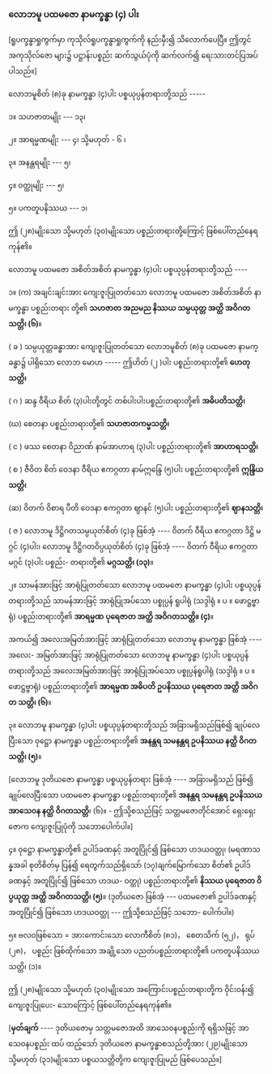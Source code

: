 ### လောဘမူ ပထမဇော နာမက္ခန္ဓာ (၄) ပါး

[ရူပက္ခန္ဓာရှုကွက်မှာ ကုသိုလ်ရူပက္ခန္ဓာရှုကွက်ကို နည်းမှီး၍ သိလောက်ပေပြီ။ ဤတွင် အကုသိုလ်ဇော
များ၌ ပဋ္ဌာန်းပစ္စည်း ဆက်သွယ်ပုံကို ဆက်လက်၍ ရေးသားတင်ပြအပ်ပါသည်။]

လောဘမူစိတ် (၈)ခု နာမက္ခန္ဓာ (၄)ပါး ပစ္စယုပ္ပန်တရားတို့သည် -----

၁။ သဟဇာတမျိုး --- ၁၃၊

၂။ အာရမ္မဏမျိုး --- ၄၊ သို့မဟုတ် - ၆ ၊

၃။ အနန္တရမျိုး --- ၅၊

၄။ ဝတ္ထုမျိုး --- ၅၊

၅။ ပကတူပနိဿယ --- ၁၊

ဤ (၂၈)မျိုးသော သို့မဟုတ် (၃၀)မျိုးသော ပစ္စည်းတရားတို့ကြောင့် ဖြစ်ပေါ်တည်နေရကုန်၏။

လောဘမူ ပထမဇော အစိတ်အစိတ် နာမက္ခန္ဓာ (၄)ပါး ပစ္စယုပ္ပန်တရားတို့သည် ----

၁။ (က) အချင်းချင်းအား ကျေးဇူးပြုတတ်သော လောဘမူ ပထမဇော အစိတ်အစိတ် နာမက္ခန္ဓာ ပစ္စည်းတရား
တို့၏ **သဟဇာတ အညမည နိဿယ သမ္ပယုတ္တ အတ္ထိ အဝိဂတသတ္တိ၊ (၆)**။

( ခ ) သမ္ပယုတ္တခန္ဓာအား ကျေးဇူးပြုတတ်သော လောဘမူစိတ် (၈)ခု ပထမဇော နာမက္ခန္ဓာ၌ ပါရှိသော
လောဘ မောဟ ----- ဤဟိတ် (၂ )ပါး ပစ္စည်းတရားတို့၏ **ဟေတုသတ္တိ၊**

( ဂ ) ဆန္ဒ ဝီရိယ စိတ် (၃)ပါးတို့တွင် တစ်ပါးပါးပစ္စည်းတရားတို့၏ **အဓိပတိသတ္တိ၊**

(ဃ) စေတနာ ပစ္စည်းတရားတို့၏ **သဟဇာတကမ္မသတ္တိ၊**

( င ) ဖဿ စေတနာ ဝိညာဏ် နာမ်အာဟာရ (၃)ပါး ပစ္စည်းတရားတို့၏ **အာဟာရသတ္တိ၊**

( စ ) ဇီဝိတ စိတ် ဝေဒနာ ဝီရိယ ဧကဂ္ဂတာ နာမ်ဣန္ဒြေ (၅)ပါး ပစ္စည်းတရားတို့၏ **ဣန္ဒြိယသတ္တိ၊**

(ဆ) ဝိတက် ဝိစာရ ပီတိ ဝေဒနာ ဧကဂ္ဂတာ ဈာနင် (၅)ပါး ပစ္စည်းတရားတို့၏ **ဈာနသတ္တိ၊**

( ဇ ) လောဘမူ ဒိဋ္ဌိဂတသမ္ပယုတ်စိတ် (၄)ခု ဖြစ်အံ့ ---- ဝိတက် ဝီရိယ ဧကဂ္ဂတာ ဒိဋ္ဌိ မဂ္ဂင် (၄)ပါး၊
လောဘမူ ဒိဋ္ဌိဂတဝိပ္ပယုတ်စိတ် (၄)ခု ဖြစ်အံ့ ---- ဝိတက် ဝီရိယ ဧကဂ္ဂတာ မဂ္ဂင် (၃)ပါး ပစ္စည်း-
တရားတို့၏ **မဂ္ဂသတ္တိ၊ (၁၃)**။

၂။ သာမန်အားဖြင့် အာရုံပြုတတ်သော လောဘမူ ပထမဇော နာမက္ခန္ဓာ (၄)ပါး ပစ္စယုပ္ပန်တရားတို့သည်
သာမန်အားဖြင့် အာရုံပြုအပ်သော ပစ္စုပ္ပန် ရူပါရုံ (သဒ္ဒါရုံ ။ ပ ။ ဖောဋ္ဌဗ္ဗာရုံ) ပစ္စည်းတရားတို့၏ **အာရမ္မဏ**
**ပုရေဇာတ အတ္ထိ အဝိဂတသတ္တိ။ (၄)**။

အကယ်၍ အလေးအမြတ်အားဖြင့် အာရုံပြုတတ်သော လောဘမူ နာမက္ခန္ဓာ ဖြစ်အံ့ ---- အလေး-
အမြတ်အားဖြင့် အာရုံပြုတတ်သော လောဘမူ နာမက္ခန္ဓာ (၄)ပါး ပစ္စယုပ္ပန်တရားတို့သည် အလေးအမြတ်အားဖြင့်
အာရုံပြုအပ်သော ပစ္စုပ္ပန်ရူပါရုံ (သဒ္ဒါရုံ ။ ပ ။ ဖောဋ္ဌဗ္ဗာရုံ) ပစ္စည်းတရားတို့၏ **အာရမ္မဏ အဓိပတိ ဥပနိဿယ**
**ပုရေဇာတ အတ္ထိ အဝိဂတ သတ္တိ၊ (၆)**။

၃။ လောဘမူ နာမက္ခန္ဓာ (၄)ပါး ပစ္စယုပ္ပန်တရားတို့သည် အခြားမရှိသည်ဖြစ်၍ ချုပ်လေပြီးသော ဝုဋ္ဌော
နာမက္ခန္ဓာ ပစ္စည်းတရားတို့၏ **အနန္တရ သမနန္တရ ဥပနိဿယ နတ္ထိ ဝိဂတသတ္တိ၊ (၅)**။

[လောဘမူ ဒုတိယဇော နာမက္ခန္ဓာ ပစ္စယုပ္ပန်တရား ဖြစ်အံ့ ---- အခြားမရှိသည် ဖြစ်၍ ချုပ်လေပြီးသော
ပထမဇော နာမက္ခန္ဓာ ပစ္စည်းတရားတို့၏ **အနန္တရ သမနန္တရ ဥပနိဿယ အာသေ၀န နတ္ထိ ဝိဂတသတ္တိ**၊ (၆)။ -
ဤသို့စသည်ဖြင့် သတ္တမဇောတိုင်အောင် ရှေးရှေးဇောက ကျေးဇူးပြုပုံကို သဘောပေါက်ပါ။]

၄။ ဝုဋ္ဌော နာမက္ခန္ဓာတို့၏ ဥပါဒ်ခဏနှင့် အတူပြိုင်၍ ဖြစ်သော ဟဒယဝတ္ထု၊ (မရဏာသန္နအခါ စုတိစိတ်မှ
ပြန်၍ ရေတွက်သည်ရှိသော် (၁၇)ချက်မြောက်သော စိတ်၏ ဥပါဒ်ခဏနှင့် အတူပြိုင်၍ ဖြစ်သော ဟဒယ-
ဝတ္ထု) ပစ္စည်းတရားတို့၏ **နိဿယ ပုရေဇာတ ဝိပ္ပယုတ္တ အတ္ထိ အဝိဂတသတ္တိ၊ (၅)**။ (ဒုတိယဇော
ဖြစ်အံ့ --- ပထမဇော၏ ဥပါဒ်ခဏနှင့် အတူပြိုင်၍ ဖြစ်သော ဟဒယဝတ္ထု --- ဤသို့စသည်ဖြင့် သဘော-
ပေါက်ပါ။)

၅။ ဗလ၀ဖြစ်သော = အားကောင်းသော လောကီစိတ် (၈၁)， စေတသိက် (၅၂)， ရုပ် (၂၈)， ပစ္စည်း ဖြစ်ထိုက်သော
အချို့သော ပညတ်ပစ္စည်းတရားတို့၏ ပကတူပနိဿယသတ္တိ၊ (၁)။

ဤ (၂၈)မျိုးသော သို့မဟုတ် (၃၀)မျိုးသော အကြောင်းပစ္စည်းတရားတို့က ဝိုင်းဝန်း၍ ကျေးဇူးပြုပေး-
သောကြောင့် ဖြစ်ပေါ်တည်နေရကုန်၏။

[**မှတ်ချက်** ---- ဒုတိယဇောမှ သတ္တမဇောအထိ အာသေ၀နပစ္စည်းကို ရရှိသဖြင့် အာသေ၀နပစ္စည်း ထပ်
ထည့်သော် ဒုတိယဇော နာမက္ခန္ဓာစသည်တို့အား (၂၉)မျိုးသော သို့မဟုတ် (၃၁)မျိုးသော ပစ္စယသတ္တိတို့က
ကျေးဇူးပြုမည် ဖြစ်ပေသည်။]
